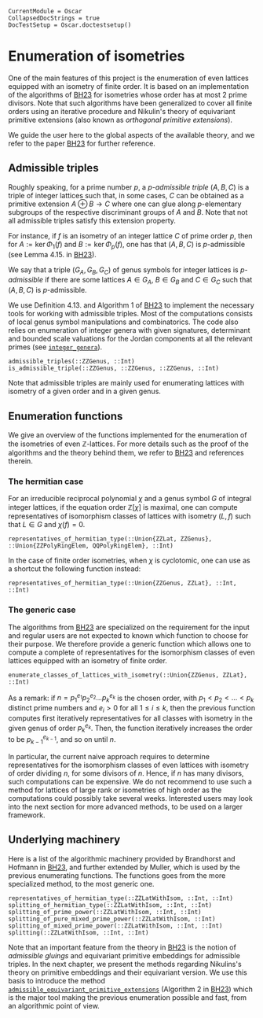 ```@meta
CurrentModule = Oscar
CollapsedDocStrings = true
DocTestSetup = Oscar.doctestsetup()
```

# Enumeration of isometries

One of the main features of this project is the enumeration of even lattices
equipped with an isometry of finite order. It is based on an implementation of
the algorithms of [BH23](@cite) for isometries whose order has at most 2 prime
divisors. Note that such algorithms have been generalized to cover all finite
orders using an iterative procedure and Nikulin's theory of equivariant
primitive extensions (also known as _orthogonal primitive extensions_).

We guide the user here to the global aspects of the available theory, and we
refer to the paper [BH23](@cite) for further reference.

## Admissible triples

Roughly speaking, for a prime number $p$, a *$p$-admissible triple* $(A, B, C)$
is a triple of integer lattices such that, in some cases, $C$ can be obtained
as a primitive extension $A \oplus B \to C$ where one can glue along
$p$-elementary subgroups of the respective discriminant groups of $A$ and $B$.
Note that not all admissible triples satisfy this extension property.

For instance, if $f$ is an isometry of an integer lattice $C$ of prime order
$p$, then for $A := \ker \Phi_1(f)$ and $B := \ker \Phi_p(f)$, one has that
$(A, B, C)$ is $p$-admissible (see Lemma 4.15. in [BH23](@cite)).

We say that a triple $(G_A, G_B, G_C)$ of genus symbols for integer lattices is
*$p$-admissible* if there are some lattices $A \in G_A$, $B \in G_B$ and
$C \in G_C$ such that $(A, B, C)$ is $p$-admissible.

We use Definition 4.13. and Algorithm 1 of [BH23](@cite) to implement the
necessary tools for working with admissible triples. Most of the computations
consists of local genus symbol manipulations and combinatorics. The code also
relies on enumeration of integer genera with given signatures, determinant
and bounded scale valuations for the Jordan components at all the relevant
primes (see [`integer_genera`](@ref)).

```@docs
admissible_triples(::ZZGenus, ::Int)
is_admissible_triple(::ZZGenus, ::ZZGenus, ::ZZGenus, ::Int)
```

Note that admissible triples are mainly used for enumerating lattices with
isometry of a given order and in a given genus.

## Enumeration functions

We give an overview of the functions implemented for the enumeration of the
isometries of even $\mathbb{Z}$-lattices. For more details such as the proof
of the algorithms and the theory behind them, we refer to [BH23](@cite) and
references therein.

### The hermitian case

For an irreducible reciprocal polynomial $\chi$ and a genus symbol $G$
of integral integer lattices, if the equation order $\mathbb{Z}[\chi]$ is maximal,
one can compute representatives of isomorphism classes of lattices with isometry
$(L, f)$ such that $L\in G$ and $\chi(f) = 0$.

```@docs
representatives_of_hermitian_type(::Union{ZZLat, ZZGenus}, ::Union{ZZPolyRingElem, QQPolyRingElem}, ::Int)
```

In the case of finite order isometries, when $\chi$ is cyclotomic, one can use
as a shortcut the following function instead:

```@docs
representatives_of_hermitian_type(::Union{ZZGenus, ZZLat}, ::Int, ::Int)
```

### The generic case

The algorithms from [BH23](@cite) are specialized on the requirement for the
input and regular users are not expected to known which function to choose for
their purpose. We therefore provide a generic function which allows one to
compute a complete of representatives for the isomorphism classes of even
lattices equipped with an isometry of finite order.

```@docs
enumerate_classes_of_lattices_with_isometry(::Union{ZZGenus, ZZLat}, ::Int)
```

As a remark: if $n = p_1^{e_1}p_2^{e_2}...p_k^{e_k}$ is the chosen order, with
$p_1 < p_2 < ... < p_k$ distinct prime numbers and $e_i > 0$ for all $1\leq
i\leq k$, then the previous function computes first iteratively representatives
for all classes with isometry in the given genus of order $p_k^{e_k}$. Then, the
function iteratively increases the order to be $p_{k-1}^{e_{k-1}}$, and so on
until $n$.

In particular, the current naive approach requires to determine representatives
for the isomorphism classes of even lattices with isometry of order dividing
$n$, for some divisors of $n$. Hence, if $n$ has many divisors, such
computations can be expensive. We do not recommend to use such a method for
lattices of large rank or isometries of high order as the computations could
possibly take several weeks. Interested users may look into the next section
for more advanced methods, to be used on a larger framework.

## Underlying machinery

Here is a list of the algorithmic machinery provided by Brandhorst and Hofmann
in [BH23](@cite), and further extended by Muller, which is used by the previous
enumerating functions. The functions goes from the more specialized method, to
the most generic one.

```@docs
representatives_of_hermitian_type(::ZZLatWithIsom, ::Int, ::Int)
splitting_of_hermitian_type(::ZZLatWithIsom, ::Int, ::Int)
splitting_of_prime_power(::ZZLatWithIsom, ::Int, ::Int)
splitting_of_pure_mixed_prime_power(::ZZLatWithIsom, ::Int)
splitting_of_mixed_prime_power(::ZZLatWithIsom, ::Int, ::Int)
splitting(::ZZLatWithIsom, ::Int, ::Int)
```

Note that an important feature from the theory in [BH23](@cite) is the notion
of *admissible gluings* and equivariant primitive embeddings for admissible
triples. In the next chapter, we present the methods regarding Nikulins's
theory on primitive embeddings and their equivariant version. We use this
basis to introduce the method
[`admissible_equivariant_primitive_extensions`](@ref) (Algorithm 2 in
[BH23](@cite)) which is the major tool making the previous enumeration
possible and fast, from an algorithmic point of view.

